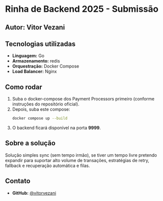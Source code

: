 # Rinha de Backend 2025 - Submissão

## Autor: Vitor Vezani

## Tecnologias utilizadas
- **Linguagem:** Go
- **Armazenamento:** redis
- **Orquestração:** Docker Compose
- **Load Balancer:** Nginx

## Como rodar
1. Suba o docker-compose dos Payment Processors primeiro (conforme instruções do repositório oficial).
2. Depois, suba este compose:
   ```sh
   docker compose up --build
   ```
3. O backend ficará disponível na porta **9999**.

## Sobre a solução
Solução simples sync (sem tempo irmão), se tiver um tempo livre pretendo expandir para suportar alto volume de transações, estratégias de retry, fallback e recuperação automática e filas.

## Contato
- **GitHub:** [@vitorvezani](https://github.com/vitorvezani)
